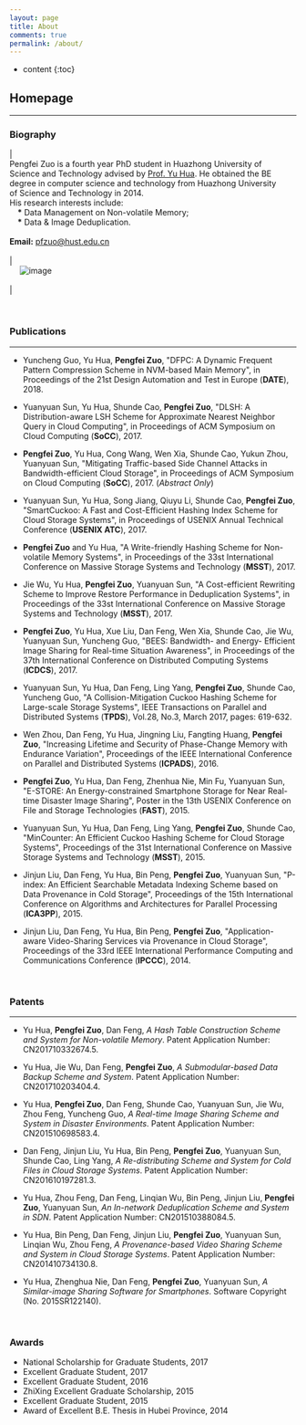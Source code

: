 ```yaml
---
layout: page
title: About
comments: true
permalink: /about/
---
```


* content
{:toc}

## Homepage

---
 

### Biography

 
| <br> Pengfei Zuo is a fourth year PhD student in Huazhong University of <br>Science and Technology advised by [Prof. Yu Hua](https://csyhua.github.io/csyhua/index.html). He obtained the BE <br>degree in computer science and technology from Huazhong University <br>of Science and Technology in 2014. <br>His research interests include: <br> &emsp;**\*** Data Management on Non-volatile Memory; <br> &emsp;**\*** Data & Image Deduplication. <br> <br> **Email:** pfzuo@hust.edu.cn  <br> <br>  | <br> &emsp; ![image](https://pfzuo.github.io/images/zuo.jpg) <br> <br> |

<br> 

### Publications

---

* Yuncheng Guo, Yu Hua, **Pengfei Zuo**, "DFPC: A Dynamic Frequent Pattern Compression Scheme in NVM-based Main Memory", in Proceedings of the 21st Design Automation and Test in Europe (**DATE**), 2018.

* Yuanyuan Sun, Yu Hua, Shunde Cao, **Pengfei Zuo**, "DLSH: A Distribution-aware LSH Scheme for Approximate Nearest Neighbor Query in Cloud Computing", in Proceedings of ACM Symposium on Cloud Computing (**SoCC**), 2017.

* **Pengfei Zuo**, Yu Hua, Cong Wang, Wen Xia, Shunde Cao, Yukun Zhou, Yuanyuan Sun, "Mitigating Traffic-based Side Channel Attacks in Bandwidth-efficient Cloud Storage", in Proceedings of ACM Symposium on Cloud Computing (**SoCC**), 2017. (*Abstract Only*)

* Yuanyuan Sun, Yu Hua, Song Jiang, Qiuyu Li, Shunde Cao, **Pengfei Zuo**, "SmartCuckoo: A Fast and Cost-Efficient Hashing Index Scheme for Cloud Storage Systems", in Proceedings of USENIX Annual Technical Conference (**USENIX ATC**), 2017.

* **Pengfei Zuo** and Yu Hua, "A Write-friendly Hashing Scheme for Non-volatile Memory Systems", in Proceedings of the 33st International Conference on Massive Storage Systems and Technology (**MSST**), 2017.

* Jie Wu, Yu Hua, **Pengfei Zuo**, Yuanyuan Sun, "A Cost-efficient Rewriting Scheme to Improve Restore Performance in Deduplication Systems", in Proceedings of the 33st International Conference on Massive Storage Systems and Technology (**MSST**), 2017.

* **Pengfei Zuo**, Yu Hua, Xue Liu, Dan Feng, Wen Xia, Shunde Cao, Jie Wu, Yuanyuan Sun, Yuncheng Guo, "BEES: Bandwidth- and Energy- Efficient Image Sharing for Real-time Situation Awareness", in Proceedings of the 37th International Conference on Distributed Computing Systems (**ICDCS**), 2017.

* Yuanyuan Sun, Yu Hua, Dan Feng, Ling Yang, **Pengfei Zuo**, Shunde Cao, Yuncheng Guo, "A Collision-Mitigation Cuckoo Hashing Scheme for Large-scale Storage Systems", IEEE Transactions on Parallel and Distributed Systems (**TPDS**), Vol.28, No.3, March 2017, pages: 619-632.

* Wen Zhou, Dan Feng, Yu Hua, Jingning Liu, Fangting Huang, **Pengfei Zuo**, "Increasing Lifetime and Security of Phase-Change Memory with Endurance Variation", Proceedings of the IEEE International Conference on Parallel and Distributed Systems (**ICPADS**), 2016.

* **Pengfei Zuo**, Yu Hua, Dan Feng, Zhenhua Nie, Min Fu, Yuanyuan Sun, "E-STORE: An Energy-constrained Smartphone Storage for Near Real-time Disaster Image Sharing", Poster in the 13th USENIX Conference on File and Storage Technologies (**FAST**), 2015.

* Yuanyuan Sun, Yu Hua, Dan Feng, Ling Yang, **Pengfei Zuo**, Shunde Cao, "MinCounter: An Efficient Cuckoo Hashing Scheme for Cloud Storage Systems", Proceedings of the 31st International Conference on Massive Storage Systems and Technology (**MSST**), 2015.

* Jinjun Liu, Dan Feng, Yu Hua, Bin Peng, **Pengfei Zuo**, Yuanyuan Sun, "P-index: An Efficient Searchable Metadata Indexing Scheme based on Data Provenance in Cold Storage", Proceedings of the 15th International Conference on Algorithms and Architectures for Parallel Processing (**ICA3PP**), 2015.

* Jinjun Liu, Dan Feng, Yu Hua, Bin Peng, **Pengfei Zuo**, "Application-aware Video-Sharing Services via Provenance in Cloud Storage", Proceedings of the 33rd IEEE International Performance Computing and Communications Conference (**IPCCC**), 2014.



<br> 

### Patents 

---
* Yu Hua, **Pengfei Zuo**, Dan Feng, *A Hash Table Construction Scheme and System for Non-volatile Memory*. Patent Application Number: CN201710332674.5. 

* Yu Hua, Jie Wu, Dan Feng, **Pengfei Zuo**, *A Submodular-based Data Backup Scheme and System*. Patent Application Number: CN201710203404.4. 

* Yu Hua, **Pengfei Zuo**, Dan Feng, Shunde Cao, Yuanyuan Sun, Jie Wu, Zhou Feng, Yuncheng Guo, *A Real-time Image Sharing Scheme and System in Disaster Environments*. Patent Application Number: CN201510698583.4. 

* Dan Feng, Jinjun Liu, Yu Hua, Bin Peng, **Pengfei Zuo**, Yuanyuan Sun, Shunde Cao, Ling Yang, *A Re-distributing Scheme and System for Cold Files in Cloud Storage Systems*. Patent Application Number: CN201610197281.3. 

* Yu Hua, Zhou Feng, Dan Feng, Linqian Wu, Bin Peng, Jinjun Liu, **Pengfei Zuo**, Yuanyuan Sun, *An In-network Deduplication Scheme and System in SDN*. Patent Application Number: CN201510388084.5. 

* Yu Hua, Bin Peng, Dan Feng, Jinjun Liu, **Pengfei Zuo**, Yuanyuan Sun, Linqian Wu, Zhou Feng, *A Provenance-based Video Sharing Scheme and System in Cloud Storage Systems*. Patent Application Number: CN201410734130.8. 

* Yu Hua, Zhenghua Nie, Dan Feng, **Pengfei Zuo**, Yuanyuan Sun, *A Similar-image Sharing Software for Smartphones*. Software Copyright (No. 2015SR122140).

<br> 

### Awards 
*  National Scholarship for Graduate Students, 2017
*  Excellent Graduate Student, 2017
*  Excellent Graduate Student, 2016
*  ZhiXing Excellent Graduate Scholarship, 2015
*  Excellent Graduate Student, 2015
*  Award of Excellent B.E. Thesis in Hubei Province, 2014



